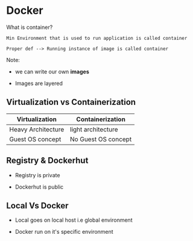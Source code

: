 # Docker

What is container?

    Min Environment that is used to run application is called container

    Proper def --> Running instance of image is called container

Note:

* we can write our own **images**

* Images are layered

## Virtualization vs Containerization

| Virtualization | Containerization |
| ---------------| -----------------|
| Heavy Architecture | light architecture |
| Guest OS concept | No Guest OS concept |

## Registry &  Dockerhut

* Registry is private

* Dockerhut is public

## Local Vs Docker

* Local goes on local host i.e global environment

* Docker run on it's specific environment
